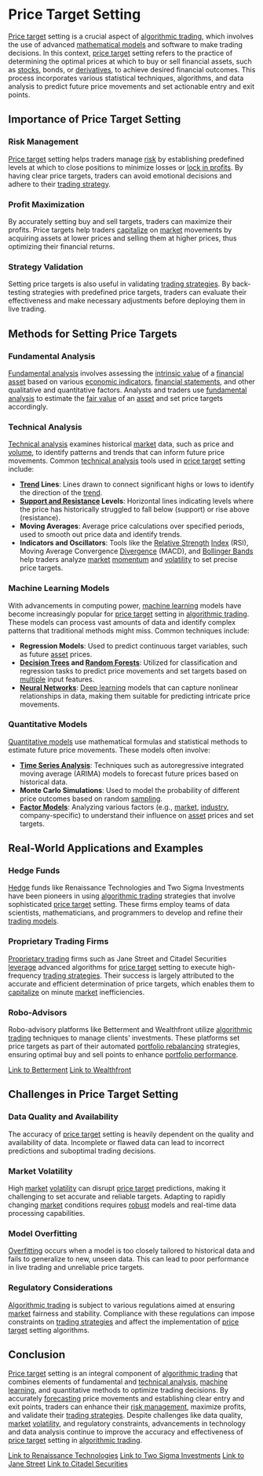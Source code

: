 # Price Target Setting

[Price target](../p/price_target.md) setting is a crucial aspect of [algorithmic trading](../a/algorithmic_trading.md), which involves the use of advanced [mathematical models](../m/mathematical_models_in_trading.md) and software to make trading decisions. In this context, [price target](../p/price_target.md) setting refers to the practice of determining the optimal prices at which to buy or sell financial assets, such as [stocks](../s/stock.md), bonds, or [derivatives](../d/derivatives.md), to achieve desired financial outcomes. This process incorporates various statistical techniques, algorithms, and data analysis to predict future price movements and set actionable entry and exit points.

## Importance of Price Target Setting

### Risk Management
[Price target](../p/price_target.md) setting helps traders manage [risk](../r/risk.md) by establishing predefined levels at which to close positions to minimize losses or [lock in profits](../l/lock_in_profits.md). By having clear price targets, traders can avoid emotional decisions and adhere to their [trading strategy](../t/trading_strategy.md).

### Profit Maximization
By accurately setting buy and sell targets, traders can maximize their profits. Price targets help traders [capitalize](../c/capitalize.md) on [market](../m/market.md) movements by acquiring assets at lower prices and selling them at higher prices, thus optimizing their financial returns.

### Strategy Validation
Setting price targets is also useful in validating [trading strategies](../t/trading_strategies.md). By back-testing strategies with predefined price targets, traders can evaluate their effectiveness and make necessary adjustments before deploying them in live trading.

## Methods for Setting Price Targets

### Fundamental Analysis
[Fundamental analysis](../f/fundamental_analysis.md) involves assessing the [intrinsic value](../i/intrinsic_value.md) of a [financial asset](../f/financial_asset.md) based on various [economic indicators](../e/economic_indicators.md), [financial statements](../f/financial_statements.md), and other qualitative and quantitative factors. Analysts and traders use [fundamental analysis](../f/fundamental_analysis.md) to estimate the [fair value](../f/fair_value.md) of an [asset](../a/asset.md) and set price targets accordingly.

### Technical Analysis
[Technical analysis](../t/technical_analysis.md) examines historical [market](../m/market.md) data, such as price and [volume](../v/volume.md), to identify patterns and trends that can inform future price movements. Common [technical analysis](../t/technical_analysis.md) tools used in [price target](../p/price_target.md) setting include:

- **[Trend](../t/trend.md) Lines**: Lines drawn to connect significant highs or lows to identify the direction of the [trend](../t/trend.md).
- **[Support and Resistance](../s/support_and_resistance.md) Levels**: Horizontal lines indicating levels where the price has historically struggled to fall below (support) or rise above (resistance).
- **Moving Averages**: Average price calculations over specified periods, used to smooth out price data and identify trends.
- **Indicators and Oscillators**: Tools like the [Relative Strength](../r/relative_strength.md) [Index](../i/index_instrument.md) (RSI), Moving Average Convergence [Divergence](../d/divergence.md) (MACD), and [Bollinger Bands](../b/bollinger_bands.md) help traders analyze [market](../m/market.md) [momentum](../m/momentum.md) and [volatility](../v/volatility.md) to set precise price targets.

### Machine Learning Models
With advancements in computing power, [machine learning](../m/machine_learning.md) models have become increasingly popular for [price target](../p/price_target.md) setting in [algorithmic trading](../a/algorithmic_trading.md). These models can process vast amounts of data and identify complex patterns that traditional methods might miss. Common techniques include:

- **Regression Models**: Used to predict continuous target variables, such as future [asset](../a/asset.md) prices.
- **[Decision Trees](../d/decision_trees.md) and [Random Forests](../r/random_forests_in_trading.md)**: Utilized for classification and regression tasks to predict price movements and set targets based on [multiple](../m/multiple.md) input features.
- **[Neural Networks](../n/neural_networks_in_trading.md)**: [Deep learning](../d/deep_learning.md) models that can capture nonlinear relationships in data, making them suitable for predicting intricate price movements.

### Quantitative Models
[Quantitative models](../q/quantitative_models.md) use mathematical formulas and statistical methods to estimate future price movements. These models often involve:

- **[Time Series Analysis](../t/time_series_analysis.md)**: Techniques such as autoregressive integrated moving average (ARIMA) models to forecast future prices based on historical data.
- **Monte Carlo Simulations**: Used to model the probability of different price outcomes based on random [sampling](../s/sampling.md).
- **[Factor Models](../f/factor_models.md)**: Analyzing various factors (e.g., [market](../m/market.md), [industry](../i/industry.md), company-specific) to understand their influence on [asset](../a/asset.md) prices and set targets.

## Real-World Applications and Examples

### Hedge Funds
[Hedge](../h/hedge.md) funds like Renaissance Technologies and Two Sigma Investments have been pioneers in using [algorithmic trading](../a/algorithmic_trading.md) strategies that involve sophisticated [price target](../p/price_target.md) setting. These firms employ teams of data scientists, mathematicians, and programmers to develop and refine their [trading models](../t/trading_models.md).

### Proprietary Trading Firms
[Proprietary trading](../p/proprietary_trading.md) firms such as Jane Street and Citadel Securities [leverage](../l/leverage.md) advanced algorithms for [price target](../p/price_target.md) setting to execute high-frequency [trading strategies](../t/trading_strategies.md). Their success is largely attributed to the accurate and efficient determination of price targets, which enables them to [capitalize](../c/capitalize.md) on minute [market](../m/market.md) inefficiencies.

### Robo-Advisors
Robo-advisory platforms like Betterment and Wealthfront utilize [algorithmic trading](../a/algorithmic_trading.md) techniques to manage clients' investments. These platforms set price targets as part of their automated [portfolio rebalancing](../p/portfolio_rebalancing.md) strategies, ensuring optimal buy and sell points to enhance [portfolio performance](../p/portfolio_performance.md).

[Link to Betterment](https://www.betterment.com)
[Link to Wealthfront](https://www.wealthfront.com)

## Challenges in Price Target Setting

### Data Quality and Availability
The accuracy of [price target](../p/price_target.md) setting is heavily dependent on the quality and availability of data. Incomplete or flawed data can lead to incorrect predictions and suboptimal trading decisions.

### Market Volatility
High [market](../m/market.md) [volatility](../v/volatility.md) can disrupt [price target](../p/price_target.md) predictions, making it challenging to set accurate and reliable targets. Adapting to rapidly changing [market](../m/market.md) conditions requires [robust](../r/robust.md) models and real-time data processing capabilities.

### Model Overfitting
[Overfitting](../o/overfitting.md) occurs when a model is too closely tailored to historical data and fails to generalize to new, unseen data. This can lead to poor performance in live trading and unreliable price targets.

### Regulatory Considerations
[Algorithmic trading](../a/algorithmic_trading.md) is subject to various regulations aimed at ensuring [market](../m/market.md) fairness and stability. Compliance with these regulations can impose constraints on [trading strategies](../t/trading_strategies.md) and affect the implementation of [price target](../p/price_target.md) setting algorithms.

## Conclusion

[Price target](../p/price_target.md) setting is an integral component of [algorithmic trading](../a/algorithmic_trading.md) that combines elements of fundamental and [technical analysis](../t/technical_analysis.md), [machine learning](../m/machine_learning.md), and quantitative methods to optimize trading decisions. By accurately [forecasting](../f/forecasting.md) price movements and establishing clear entry and exit points, traders can enhance their [risk management](../r/risk_management.md), maximize profits, and validate their [trading strategies](../t/trading_strategies.md). Despite challenges like data quality, [market](../m/market.md) [volatility](../v/volatility.md), and regulatory constraints, advancements in technology and data analysis continue to improve the accuracy and effectiveness of [price target](../p/price_target.md) setting in [algorithmic trading](../a/algorithmic_trading.md).

[Link to Renaissance Technologies](https://www.rentec.com)
[Link to Two Sigma Investments](https://www.twosigma.com)
[Link to Jane Street](https://www.janestreet.com)
[Link to Citadel Securities](https://www.citadelsecurities.com)
